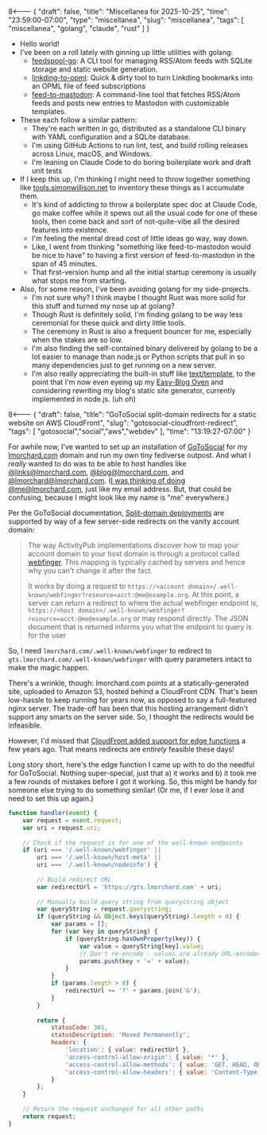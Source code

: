 8<--- { "draft": false, "title": "Miscellanea for 2025-10-25", "time": "23:59:00-07:00", "type": "miscellanea", "slug": "miscellanea", "tags": [ "miscellanea", "golang", "claude", "rust" ] }

- Hello world!
- I've been on a roll lately with ginning up little utilities with golang:
	- [feedspool-go](https://github.com/lmorchard/feedspool-go): A CLI tool for managing RSS/Atom feeds with SQLite storage and static website generation.
	- [linkding-to-opml](https://github.com/lmorchard/linkding-to-opml): Quick & dirty tool to turn Linkding bookmarks into an OPML file of feed subscriptions
	- [feed-to-mastodon](https://github.com/lmorchard/feed-to-mastodon): A command-line tool that fetches RSS/Atom feeds and posts new entries to Mastodon with customizable templates.
- These each follow a similar pattern:
	- They're each written in go, distributed as a standalone CLI binary with YAML configuration and a SQLite database.
	- I'm using GitHub Actions to run lint, test, and build rolling releases across Linux, macOS, and Windows.
	- I'm leaning on Claude Code to do boring boilerplate work and draft unit tests
- If I keep this up, I'm thinking I might need to throw together something like [tools.simonwillison.net](https://tools.simonwillison.net/) to inventory these things as I accumulate them.
	- It's kind of addicting to throw a boilerplate spec doc at Claude Code, go make coffee while it spews out all the usual code for one of these tools, then come back and sort of not-quite-vibe all the desired features into existence.
	- I'm feeling the mental dread cost of little ideas go way, way down.
	- Like, I went from thinking "something like feed-to-mastodon would be nice to have" to having a first version of feed-to-mastodon in the span of 45 minutes.
	- That first-version hump and all the initial startup ceremony is usually what stops me from starting.
- Also, for some reason, I've been avoiding golang for my side-projects.
	- I'm not sure why? I think maybe I thought Rust was more solid for this stuff and turned my nose up at golang?
	- Though Rust is definitely solid, I'm finding golang to be way less ceremonial for these quick and dirty little tools.
	- The ceremony in Rust is also a frequent bouncer for me, especially when the stakes are so low.
	- I'm also finding the self-contained binary delivered by golang to be a lot easier to manage than node.js or Python scripts that pull in so many dependencies just to get running on a new server.
	- I'm also really appreciating the built-in stuff like [text/template](https://pkg.go.dev/text/template), to the point that I'm now even eyeing up my [Easy-Blog Oven](https://blog.lmorchard.com/2020/05/25/diy-easy-blog-oven/) and considering rewriting my blog's static site generator, currently implemented in node.js. (uh oh)

8<--- { "draft": false, "title": "GoToSocial split-domain redirects for a static website on AWS CloudFront", "slug": "gotosocial-cloudfront-redirect", "tags": [ "gotosocial","social","aws","webdev" ], "time": "13:19:27-07:00" }

For awhile now, I've wanted to set up an installation of [GoToSocial](https://gotosocial.org/) for my [lmorchard.com](https://lmorchard.com) domain and run my own tiny fediverse outpost. And what I *really* wanted to do was to be able to host handles like [@links@lmorchard.com](https://gts.lmorchard.com/@links), [@blog@lmorchard.com](https://gts.lmorchard.com/@blog), and [@lmorchard@lmorchard.com](https://gts.lmorchard.com/@lmorchard). ([I was thinking of doing @me@lmorchard.com](https://masto.hackers.town/@lmorchard/115413464705080292), just like my email address. But, that could be confusing, because I might look like my name is "me" everywhere.)

Per the GoToSocial documentation, [Split-domain deployments](https://docs.gotosocial.org/en/latest/advanced/host-account-domain/) are supported by way of a few server-side redirects on the vanity account domain:

> The way ActivityPub implementations discover how to map your account domain to your host domain is through a protocol called [webfinger](https://www.rfc-editor.org/rfc/rfc7033). This mapping is typically cached by servers and hence why you can't change it after the fact.
>
> It works by doing a request to `https://<account domain>/.well-known/webfinger?resource=acct:@me@example.org`. At this point, a server can return a redirect to where the actual webfinger endpoint is, `https://<host domain>/.well-known/webfinger?resource=acct:@me@example.org` or may respond directly. The JSON document that is returned informs you what the endpoint to query is for the user

So, I need `lmorchard.com/.well-known/webfinger` to redirect to `gts.lmorchard.com/.well-known/webfinger` with query parameters intact to make the magic happen.

There's a wrinkle, though: lmorchard.com points at a statically-generated site, uploaded to Amazon S3, hosted behind a CloudFront CDN. That's been low-hassle to keep running for years now, as opposed to say a full-featured nginx server. The trade-off has been that this hosting arrangement didn't support any smarts on the server side. So, I thought the redirects would be infeasible.

However, I'd missed that [CloudFront added support for edge functions](https://aws.amazon.com/blogs/aws/introducing-cloudfront-functions-run-your-code-at-the-edge-with-low-latency-at-any-scale/) a few years ago. That means redirects are *entirely* feasible these days!

Long story short, here's the edge function I came up with to do the needful for GoToSocial. Nothing super-special, just that a) it works and b) it took me a few rounds of mistakes before I got it working. So, this might be handy for someone else trying to do something similar! (Or me, if I ever lose it and need to set this up again.)

```javascript
function handler(event) {
    var request = event.request;
    var uri = request.uri;
    
    // Check if the request is for one of the well-known endpoints
    if (uri === '/.well-known/webfinger' || 
        uri === '/.well-known/host-meta' || 
        uri === '/.well-known/nodeinfo') {
        
        // Build redirect URL
        var redirectUrl = 'https://gts.lmorchard.com' + uri;
        
        // Manually build query string from querystring object
        var queryString = request.querystring;
        if (queryString && Object.keys(queryString).length > 0) {
            var params = [];
            for (var key in queryString) {
                if (queryString.hasOwnProperty(key)) {
                    var value = queryString[key].value;
                    // Don't re-encode - values are already URL-encoded
                    params.push(key + '=' + value);
                }
            }
            if (params.length > 0) {
                redirectUrl += '?' + params.join('&');
            }
        }
        
        return {
            statusCode: 301,
            statusDescription: 'Moved Permanently',
            headers: {
                'location': { value: redirectUrl },
                'access-control-allow-origin': { value: '*' },
                'access-control-allow-methods': { value: 'GET, HEAD, OPTIONS' },
                'access-control-allow-headers': { value: 'Content-Type' }
            }
        };
    }
    
    // Return the request unchanged for all other paths
    return request;
}
```

